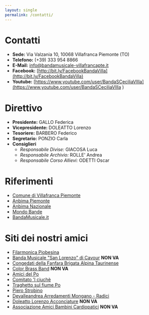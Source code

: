 ```yaml
---
layout: single
permalink: /contatti/
---
```

# Contatti

- **Sede:** Via Valzania 10, 10068 Villafranca Piemonte (TO) 
- **Telefono:**  (+39) 333 954 8866
- **E-Mail:** <info@bandamusicale-villafrancapte.it>
- **Facebook:** [http://bit.ly/FacebookBandaVilla](http://bit.ly/FacebookBandaVilla)
- **Youtube:** [https://www.youtube.com/user/BandaSCeciliaVIlla](https://www.youtube.com/user/BandaSCeciliaVIlla
)

# Direttivo

- **Presidente:** GALLO Federica
- **Vicepresidente:** DOLEATTO Lorenzo
- **Tesoriere:** BARBERO Federico
- **Segretario:** PONZIO Carla
- **Consiglieri**
  - *Responsabile Divise:* GIACOSA Luca
  - *Responsabile Archivio:* ROLLE' Andrea
  - *Responsabile Corso Allievi:* ODETTI Oscar

# Riferimenti

- [Comune di Villafranca Piemonte](http://www.comune.villafrancapiemonte.to.it/)
- [Anbima Piemonte](http://www.anbimapiemonte.it/)
- [Anbima Nazionale](http://www.anbima.it/)
- [Mondo Bande](http://www.mondobande.it/)
- [BandaMusicale.it](http://www.bandamusicale.it/)

# Siti dei nostri amici

- [Filarmonica Piobesina](http://www.filarmonicapiobesina.it/)
- [Banda Musicale "San Lorenzo" di Cavour](http://www.alpimedia.it/bandamusicale.sanlorenzo/) **NON VA**
- [Congedati della Fanfara Brigata Alpina Taurinense](http://www.congedatifanfarataurinense.it/)
- [Color Brass Band](http://www.colorbrass.it/) **NON VA**
- [Amici del Po](http://www.amicidelpo.net/)
- [Comitato 'l ciuchè](http://www.comitatolciuche.it/)
- [Traghetto sul fiume Po](http://web.tiscali.it/traghettosulpo/)
- [Piero Strobino](http://spazioinwind.libero.it/strobino/)
- [Devalleandrea Arredamenti Mongano - Radici](http://www.devalleandrea.it/)
- [Doleatto Lorenzo Acconciature](http://www.lorenzodoleatto.com/) **NON VA**
- [Associazione Amici Bambini Cardiopatici](http://www.aabambinicardiopatici.it/Home.html) **NON VA**